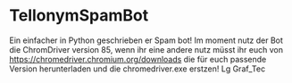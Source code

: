 # TellonymSpamBot
 Ein einfacher in Python geschrieben er Spam bot!  Im moment nutz der Bot die ChromDriver version 85, wenn ihr eine andere nutz müsst ihr euch von https://chromedriver.chromium.org/downloads die für euch passende Version herunterladen und die chromedriver.exe erstzen!  Lg Graf_Tec
